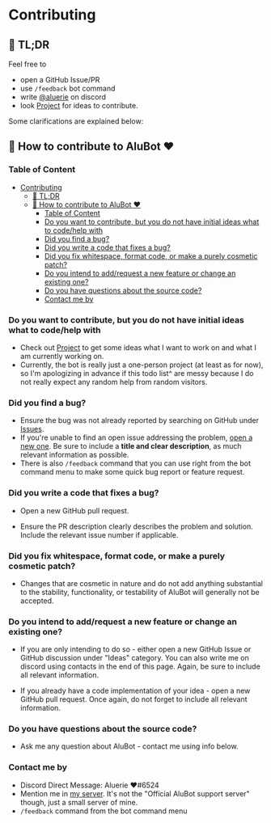 # Contributing

## 🤝 TL;DR

Feel free to

- open a GitHub Issue/PR
- use `/feedback` bot command
- write [@aluerie](https://discordapp.com/users/312204139751014400) on discord
- look [Project](https://github.com/users/Aluerie/projects/8/views/1) for ideas to contribute.

Some clarifications are explained below:

## 🤔 How to contribute to AluBot ❤

### Table of Content

- [Contributing](#contributing)
  - [🤝 TL;DR](#-tldr)
  - [🤔 How to contribute to AluBot ❤](#-how-to-contribute-to-alubot-)
    - [Table of Content](#table-of-content)
    - [Do you want to contribute, but you do not have initial ideas what to code/help with](#do-you-want-to-contribute-but-you-do-not-have-initial-ideas-what-to-codehelp-with)
    - [Did you find a bug?](#did-you-find-a-bug)
    - [Did you write a code that fixes a bug?](#did-you-write-a-code-that-fixes-a-bug)
    - [Did you fix whitespace, format code, or make a purely cosmetic patch?](#did-you-fix-whitespace-format-code-or-make-a-purely-cosmetic-patch)
    - [Do you intend to add/request a new feature or change an existing one?](#do-you-intend-to-addrequest-a-new-feature-or-change-an-existing-one)
    - [Do you have questions about the source code?](#do-you-have-questions-about-the-source-code)
    - [Contact me by](#contact-me-by)

### Do you want to contribute, but you do not have initial ideas what to code/help with

- Check out [Project](https://github.com/users/Aluerie/projects/8/views/1) to get some ideas what I want to work on
and what I am currently working on.
- Currently, the bot is really just a one-person project (at least as for now),
so I'm apologizing in advance if this todo list^ are messy because
I do not really expect any random help from random visitors.

### Did you find a bug?

- Ensure the bug was not already reported by searching on GitHub under
[Issues](https://github.com/Aluerie/AluBot/issues).
- If you're unable to find an open issue addressing the problem,
[open a new one](https://github.com/Aluerie/AluBot/issues/new).
Be sure to include a **title and clear description**, as much relevant information as possible.
- There is also `/feedback` command that you can use right from the bot command menu to make some quick
bug report or feature request.

### Did you write a code that fixes a bug?

- Open a new GitHub pull request.

- Ensure the PR description clearly describes the problem and solution. Include the relevant issue number if applicable.

### Did you fix whitespace, format code, or make a purely cosmetic patch?

- Changes that are cosmetic in nature and do not add anything substantial to the stability, functionality,
or testability of AluBot will generally not be accepted.

### Do you intend to add/request a new feature or change an existing one?

- If you are only intending to do so - either open a new GitHub Issue or GitHub discussion under "Ideas" category.
You can also write me on discord using contacts in the end of this page.
Again, be sure to include all relevant information.

- If you already have a code implementation of your idea - open a new GitHub pull request.
Once again, do not forget to include all relevant information.

### Do you have questions about the source code?

- Ask me any question about AluBot - contact me using info below.

### Contact me by

- Discord Direct Message: Aluerie ❤#6524
- Mention me in [my server](https://discord.gg/K8FuDeP). It's not the "Official AluBot support server" though, just a small server of mine.
- `/feedback` command from the bot command menu
